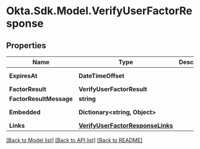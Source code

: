 # Okta.Sdk.Model.VerifyUserFactorResponse

## Properties

Name | Type | Description | Notes
------------ | ------------- | ------------- | -------------
**ExpiresAt** | **DateTimeOffset** |  | [optional] [readonly] 
**FactorResult** | **VerifyUserFactorResult** |  | [optional] 
**FactorResultMessage** | **string** |  | [optional] 
**Embedded** | **Dictionary&lt;string, Object&gt;** |  | [optional] [readonly] 
**Links** | [**VerifyUserFactorResponseLinks**](VerifyUserFactorResponseLinks.md) |  | [optional] 

[[Back to Model list]](../README.md#documentation-for-models) [[Back to API list]](../README.md#documentation-for-api-endpoints) [[Back to README]](../README.md)

